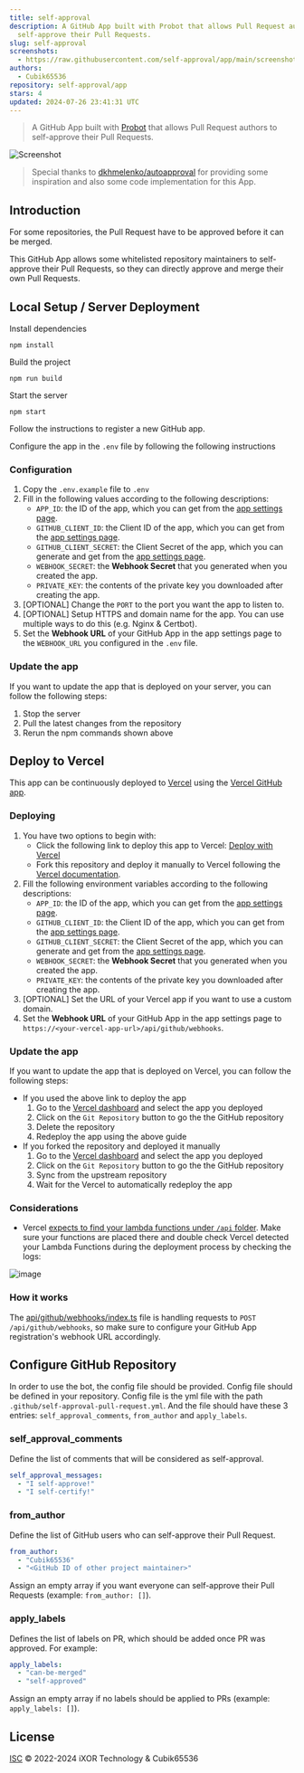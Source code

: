 ```yaml
---
title: self-approval
description: A GitHub App built with Probot that allows Pull Request authors to
  self-approve their Pull Requests.
slug: self-approval
screenshots:
  - https://raw.githubusercontent.com/self-approval/app/main/screenshot.png
authors:
  - Cubik65536
repository: self-approval/app
stars: 4
updated: 2024-07-26 23:41:31 UTC
---
```


> A GitHub App built with [Probot](https://github.com/probot/probot) that allows Pull Request authors to self-approve their Pull Requests.

![Screenshot](https://raw.githubusercontent.com/self-approval/app/main/screenshot.png)

> Special thanks to [dkhmelenko/autoapproval](https://github.com/dkhmelenko/autoapproval) for providing some inspiration and also some code implementation for this App.

## Introduction

For some repositories, the Pull Request have to be approved before it can be merged.

This GitHub App allows some whitelisted repository maintainers to self-approve their Pull Requests, so they can directly approve and merge their own Pull Requests.

## Local Setup / Server Deployment

Install dependencies

```
npm install
```

Build the project

```
npm run build
```

Start the server

```
npm start
```

Follow the instructions to register a new GitHub app.

Configure the app in the `.env` file by following the following instructions

### Configuration

1. Copy the `.env.example` file to `.env`
2. Fill in the following values according to the following descriptions:
    - `APP_ID`: the ID of the app, which you can get from the [app settings page](https://github.com/settings/apps).
    - `GITHUB_CLIENT_ID`: the Client ID of the app, which you can get from the [app settings page](https://github.com/settings/apps).
    - `GITHUB_CLIENT_SECRET`: the Client Secret of the app, which you can generate and get from the [app settings page](https://github.com/settings/apps).
    - `WEBHOOK_SECRET`: the **Webhook Secret** that you generated when you created the app.
    - `PRIVATE_KEY`: the contents of the private key you downloaded after creating the app.
3. \[OPTIONAL\] Change the `PORT` to the port you want the app to listen to.
4. \[OPTIONAL\] Setup HTTPS and domain name for the app. You can use multiple ways to do this (e.g. Nginx & Certbot).
5. Set the **Webhook URL** of your GitHub App in the app settings page to the `WEBHOOK_URL` you configured in the `.env` file.

### Update the app

If you want to update the app that is deployed on your server, you can follow the following steps:

1. Stop the server
2. Pull the latest changes from the repository
3. Rerun the npm commands shown above

## Deploy to Vercel

This app can be continuously deployed to [Vercel](https://vercel.com/) using the [Vercel GitHub app](https://github.com/apps/vercel).

### Deploying

1. You have two options to begin with:
    - Click the following link to deploy this app to Vercel: [Deploy with Vercel](https://vercel.com/new/clone?repository-url=https%3A%2F%2Fgithub.com%2Fself-approval%2Fapp&env=APP_ID,GITHUB_CLIENT_ID,GITHUB_CLIENT_SECRET,WEBHOOK_SECRET,PRIVATE_KEY&project-name=self-approval-app&repository-name=self-approval-app)
    - Fork this repository and deploy it manually to Vercel following the [Vercel documentation](https://vercel.com/docs/git#deploying).
2. Fill the following environment variables according to the following descriptions:
    - `APP_ID`: the ID of the app, which you can get from the [app settings page](https://github.com/settings/apps).
    - `GITHUB_CLIENT_ID`: the Client ID of the app, which you can get from the [app settings page](https://github.com/settings/apps).
    - `GITHUB_CLIENT_SECRET`: the Client Secret of the app, which you can generate and get from the [app settings page](https://github.com/settings/apps).
    - `WEBHOOK_SECRET`: the **Webhook Secret** that you generated when you created the app.
    - `PRIVATE_KEY`: the contents of the private key you downloaded after creating the app.
3. \[OPTIONAL\] Set the URL of your Vercel app if you want to use a custom domain.
4. Set the **Webhook URL** of your GitHub App in the app settings page to `https://<your-vercel-app-url>/api/github/webhooks`.

### Update the app

If you want to update the app that is deployed on Vercel, you can follow the following steps:

- If you used the above link to deploy the app
  1. Go to the [Vercel dashboard](https://vercel.com/dashboard) and select the app you deployed
  2. Click on the `Git Repository` button to go the the GitHub repository
  3. Delete the repository
  4. Redeploy the app using the above guide
- If you forked the repository and deployed it manually
  1. Go to the [Vercel dashboard](https://vercel.com/dashboard) and select the app you deployed
  2. Click on the `Git Repository` button to go the the GitHub repository
  3. Sync from the upstream repository
  4. Wait for the Vercel to automatically redeploy the app

### Considerations

- Vercel [expects to find your lambda functions under `/api` folder]([url](https://vercel.com/docs/concepts/functions/serverless-functions#deploying-serverless-functions)). Make sure your functions are placed there and double check Vercel detected your Lambda Functions during the deployment process by checking the logs:

![image](https://user-images.githubusercontent.com/2574275/187179364-b0019f95-be41-462a-97d5-facf4de39095.png)

### How it works

The [api/github/webhooks/index.ts](api/github/webhooks/index.ts) file is handling requests to `POST /api/github/webhooks`, so make sure to configure your GitHub App registration's webhook URL accordingly.

## Configure GitHub Repository

In order to use the bot, the config file should be provided. Config file should be defined in your repository. Config file is the yml file with the path `.github/self-approval-pull-request.yml`. And the file should have these 3 entries: `self_approval_comments`, `from_author` and `apply_labels`.

### self_approval_comments

Define the list of comments that will be considered as self-approval.

```yml
self_approval_messages:
  - "I self-approve!"
  - "I self-certify!"
```

### from_author

Define the list of GitHub users who can self-approve their Pull Request.

```yml
from_author:
  - "Cubik65536"
  - "<GitHub ID of other project maintainer>"
```

Assign an empty array if you want everyone can self-approve their Pull Requests (example: `from_author: []`).

### apply_labels

Defines the list of labels on PR, which should be added once PR was approved. For example:

```yml
apply_labels:
  - "can-be-merged"
  - "self-approved"
```

Assign an empty array if no labels should be applied to PRs (example: `apply_labels: []`).

## License

[ISC](LICENSE) © 2022-2024 iXOR Technology & Cubik65536
